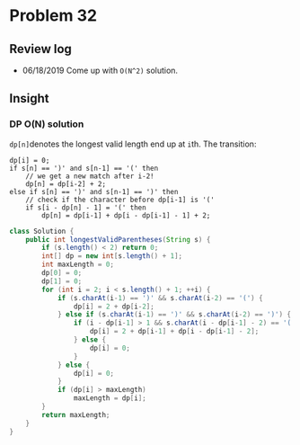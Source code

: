# Problem 32
## Review log
+ 06/18/2019 Come up with `O(N^2)` solution.

## Insight
### DP O(N) solution
`dp[n]`denotes the longest valid length end up at `i`th. The transition:
```
dp[i] = 0;
if s[n] == ')' and s[n-1] == '(' then
    // we get a new match after i-2!
    dp[n] = dp[i-2] + 2;
else if s[n] == ')' and s[n-1] == ')' then
    // check if the character before dp[i-1] is '('
    if s[i - dp[n] - 1] = '(' then
        dp[n] = dp[i-1] + dp[i - dp[i-1] - 1] + 2;
```
```java
class Solution {
    public int longestValidParentheses(String s) {
        if (s.length() < 2) return 0;
        int[] dp = new int[s.length() + 1];
        int maxLength = 0;
        dp[0] = 0;
        dp[1] = 0;
        for (int i = 2; i < s.length() + 1; ++i) {
            if (s.charAt(i-1) == ')' && s.charAt(i-2) == '(') {
                dp[i] = 2 + dp[i-2];
            } else if (s.charAt(i-1) == ')' && s.charAt(i-2) == ')') {
                if (i - dp[i-1] > 1 && s.charAt(i - dp[i-1] - 2) == '(') {
                    dp[i] = 2 + dp[i-1] + dp[i - dp[i-1] - 2];
                } else {
                    dp[i] = 0;
                }
            } else {
                dp[i] = 0;
            }
            if (dp[i] > maxLength) 
                maxLength = dp[i];
        }
        return maxLength;
    }
}
```
